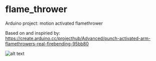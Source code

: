 # flame_thrower
Arduino project: motion activated flamethrower

Based on and inspiried by: https://create.arduino.cc/projecthub/Advanced/punch-activated-arm-flamethrowers-real-firebending-95bb80

![alt text](https://github.com/KacperPerz/flame_thrower/blob/main/fire_gif.gif "Final test")

